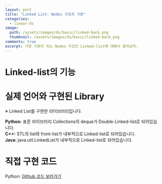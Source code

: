 ```yaml
---
layout: post
title: "Linked List: Nodes 구조의 기본"
categories:
  - linear-ds
image:
  path: /assets/images/ds/basic/linked-back.png
  thumbnail: /assets/images/ds/basic/linked-back.png
comments: true
excerpt: 가장 기본이 되는 Nodes 구조인 Linked-list에 대해서 알아보자.
---
```


# Linked-list의 기능


# 실제 언어와 구현된 Library
※ Linked List를 구현한 라이브러리입니다.<br/>

**Python:** 표준 라이브러리 Collections의 deque가 Double-Linked-list로 되어있습니다.<br/>
**C++:** STL의 list와 front-list가 내부적으로 Linked-list로 되어있습니다.<br/>
**Java:** java.util.LinkedList가 내부적으로 Linked-list로 되어있습니다.<br/>

# 직접 구현 코드
Python: [Github 코드 보러가기](https://github.com/Biewoom/ds/blob/master/LinearDs/LinkedList.py)<br/>

